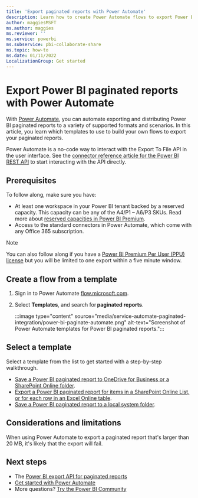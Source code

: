 ```yaml
---
title: 'Export paginated reports with Power Automate'
description: Learn how to create Power Automate flows to export Power BI paginated reports.
author: maggiesMSFT
ms.author: maggies
ms.reviewer: ''
ms.service: powerbi
ms.subservice: pbi-collaborate-share
ms.topic: how-to
ms.date: 01/11/2022
LocalizationGroup: Get started
---
```

# Export Power BI paginated reports with Power Automate

With [Power Automate](/power-automate/getting-started), you can automate exporting and distributing Power BI paginated reports to a variety of supported formats and scenarios. In this article, you learn which templates to use to build your own flows to export your paginated reports.  

Power Automate is a no-code way to interact with the Export To File API in the user interface. See the [connector reference article for the Power BI REST API](/connectors/powerbi/#export-to-file-for-paginated-reports) to start interacting with the API directly.

## Prerequisites  

To follow along, make sure you have:

- At least one workspace in your Power BI tenant backed by a reserved capacity. This capacity can be any of the A4/P1 – A6/P3 SKUs. Read more about [reserved capacities in Power BI Premium](../enterprise/service-premium-what-is.md).
- Access to the standard connectors in Power Automate, which come with any Office 365 subscription.

>[!NOTE]
>You can also follow along if you have a [Power BI Premium Per User (PPU) license](../enterprise/service-premium-per-user-faq.yml) but you will be limited to one export within a five minute window. 

## Create a flow from a template 

1. Sign in to Power Automate [flow.microsoft.com](https://flow.microsoft.com/). 
1. Select **Templates**, and search for **paginated reports**. 

    :::image type="content" source="media/service-automate-paginated-integration/power-bi-paginate-automate.png" alt-text="Screenshot of Power Automate templates for Power BI paginated reports.":::

## Select a template 

Select a template from the list to get started with a step-by-step walkthrough.  

- [Save a Power BI paginated report to OneDrive for Business or a SharePoint Online folder](service-automate-paginated-onedrive-sharepoint.md).  
- [Export a Power BI paginated report for items in a SharePoint Online List, or for each row in an Excel Online table](service-automate-paginated-excel-sharepoint-list.md).
- [Save a Power BI paginated report to a local system folder](service-automate-paginated-local-file.md).

## Considerations and limitations

When using Power Automate to export a paginated report that's larger than 20 MB, it's likely that the export will fail.

## Next steps

- The [Power BI export API for paginated reports](../developer/embedded/export-paginated-report.md)
- [Get started with Power Automate](/power-automate/getting-started/)
- More questions? [Try the Power BI Community](https://community.powerbi.com/)

